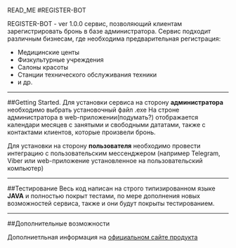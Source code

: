 READ_ME
#REGISTER-BOT

REGISTER-BOT - ver 1.0.0 сервис, позволяющий клиентам зарегистрировать бронь в базе администратора.
Сервис подходит различным бизнесам, где необходима предварительная регистрация:

- Медицинские центы
- Физкультурные учреждения
- Салоны красоты
- Станции технического обслуживания техники
- и др.
___

##Getting Started.
Для установки сервиса на сторону __администратора__ необходимо выбрать установочный файл .exe
На строне администратора в web-приложении(подумать?) отображается календари месяцев с занятыми и свободными дататами, также с контактами клиентов, которые произвели бронь.

Для установки на сторону __пользователя__ необходимо провести интеграцию с пользовательским мессенджером (например Telegram, Viber или web-приложение установленное на пользовательский компьютер)
___

##Тестирование
Весь код написан на строго типизированном языке __JAVA__ и полностью покрыт тестами, по мере дополнения новых возможностей сервиса, также и они будут покрыты тестированием.

___

##Дополнительные возможности

Дополниетльная информация на [официальном сайте продукта](http://register-bot.online/)